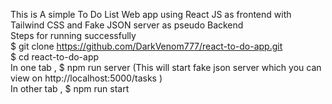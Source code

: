This is A simple To Do List Web app using React JS as frontend with Tailwind CSS and Fake JSON server as pseudo Backend  
Steps for running successfully  
$ git clone https://github.com/DarkVenom777/react-to-do-app.git  
$ cd react-to-do-app  
In one tab , $ npm run server (This will start fake json server which you can view on http://localhost:5000/tasks )  
In other tab , $ npm run start  
